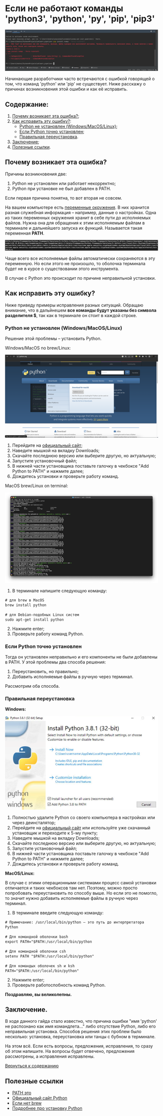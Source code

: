 # Если не работают команды 'python3', 'python', 'py', 'pip', 'pip3'

![example error](img/error_2.png)

Начинающие разработчики часто встречаются с ошибкой говорящей о том, что команд 'python' или 'pip' не существует. Ниже расскажу о причинах возникновения этой ошибки и как её исправить.

## Содержание:

1. [Почему возникает эта ошибка?](https://github.com/kianurivzzz/commandpythonnotfound#%D0%BF%D0%BE%D1%87%D0%B5%D0%BC%D1%83-%D0%B2%D0%BE%D0%B7%D0%BD%D0%B8%D0%BA%D0%B0%D0%B5%D1%82-%D1%8D%D1%82%D0%B0-%D0%BE%D1%88%D0%B8%D0%B1%D0%BA%D0%B0);
2. [Как исправить эту ошибку?](https://github.com/kianurivzzz/commandpythonnotfound#%D0%BA%D0%B0%D0%BA-%D0%B8%D1%81%D0%BF%D1%80%D0%B0%D0%B2%D0%B8%D1%82%D1%8C-%D1%8D%D1%82%D1%83-%D0%BE%D1%88%D0%B8%D0%B1%D0%BA%D1%83):
    * [Python не установлен (Windows/MacOS/Linux)](https://github.com/kianurivzzz/commandpythonnotfound#python-%D0%BD%D0%B5-%D1%83%D1%81%D1%82%D0%B0%D0%BD%D0%BE%D0%B2%D0%BB%D0%B5%D0%BD-windowsmacoslinux);
    * [Если Python точно установлен](https://github.com/kianurivzzz/commandpythonnotfound#%D0%B5%D1%81%D0%BB%D0%B8-python-%D1%82%D0%BE%D1%87%D0%BD%D0%BE-%D1%83%D1%81%D1%82%D0%B0%D0%BD%D0%BE%D0%B2%D0%BB%D0%B5%D0%BD);
    * [Правильная переустановка](https://github.com/kianurivzzz/commandpythonnotfound#%D0%BF%D1%80%D0%B0%D0%B2%D0%B8%D0%BB%D1%8C%D0%BD%D0%B0%D1%8F-%D0%BF%D0%B5%D1%80%D0%B5%D1%83%D1%81%D1%82%D0%B0%D0%BD%D0%BE%D0%B2%D0%BA%D0%B0).
3. [Заключение](https://github.com/kianurivzzz/commandpythonnotfound#%D0%B7%D0%B0%D0%BA%D0%BB%D1%8E%D1%87%D0%B5%D0%BD%D0%B8%D0%B5);
4. [Полезные ссылки](https://github.com/kianurivzzz/commandpythonnotfound#%D0%BF%D0%BE%D0%BB%D0%B5%D0%B7%D0%BD%D1%8B%D0%B5-%D1%81%D1%81%D1%8B%D0%BB%D0%BA%D0%B8).

## Почему возникает эта ошибка?

Причины возникновения две:

1. Python не установлен или работает некорректно;
2. Python при установке не был добавлен в PATH.

Если первая причина понятна, то вот вторая не совсем.

На вашем компьютере есть [переменные окружения](https://ru.wikipedia.org/wiki/%D0%9F%D0%B5%D1%80%D0%B5%D0%BC%D0%B5%D0%BD%D0%BD%D0%B0%D1%8F_%D1%81%D1%80%D0%B5%D0%B4%D1%8B). В них хранится разная служебная информация – например, данные о настройках. Одна из таких переменных окружения хранит в себе пути до исполняемых файлов. Нужна она для обращения к этим исполняемым файлам в терминале и дальнейшего запуска их функций. Называется такая переменная **PATH**.

![PATH](/img/path.png)

Чаще всего все исполняемые файлы автоматически сохраняются в эту переменную. Но если этого не произошло, то оболочка терминала будет не в курсе о существовании этого инструмента.

В случае с Python это происходит по причине неправильной установки.

## Как исправить эту ошибку?

Ниже приведу примеры исправления разных ситуаций. Обращаю внимание, что в дальйнешем **все команды будут указаны без символа разделителя $**, так как в терминале он стоит в каждой строке.

### Python не установлен (Windows/MacOS/Linux)

Решение этой проблемы – установить Python.


Windows/MacOS no brew/Linux:


![Python Site](/img/python_site.png)

1. Перейдите на [официальный сайт](https://www.python.org/);
2. Наведите мышкой на вкладку Downloads;
3. Скачайте последнюю версию или выберите другую, но актуальную;
4. Запустите установочный файл;
5. В нижней части установщика поставьте галочку в чекбоксе "Add Python to PATH" и нажмите далее;
6. Дождитесь установки и проверьте работу команд.

MacOS brew/Linux on terminal:

![Terminal](/img/install_py_on_brew.png)

1. В терминале напишите следующую команду:
```
# для brew в MacOS
brew install python

# для Debian-подобных Linux систем
sudo apt-get install python
```
2. Нажмите enter;
3. Проверьте работу команд Python.

### Если Python точно установлен

Тогда он установлен неправильно и его компоненты не были добавлены в PATH. У этой проблемы два способа решения:

1. Переустановить, но правильно;
2. Добавить исполняемые файлы в ручную через терминал.

Рассмотрим оба способа.

### Правильная переустановка

**Windows:**

![Python installer](/img/python_installer.png)

1. Полностью удалите Python со своего компьютера в настройках или через деинсталятор;
2. Перейдите на [официальный сайт](https://www.python.org/) или используйте уже скачанный установщик и переходите к 5-му пункту;
3. Наведите мышкой на вкладку Downloads;
4. Скачайте последнюю версию или выберите другую, но актуальную;
5. Запустите установочный файл;
6. В нижней части установщика поставьте галочку в чекбоксе "Add Python to PATH" и нижмите далее;
7. Дождитесь установки и проверьте работу команд.

**MacOS/Linux:**

В случае с этими операционными системами процесс самой установки отличается и таких чекбоксов там нет. Поэтому, можно просто попробовать переустановить по способу выше. Но если это не помогло, то значит нужно добавить исполняемые файлы в ручную через терминал.

1. В терминале введите следующую команду:
```
# Примечание: /usr/local/bin/python – это путь до интерпретатора Python

# Для командной оболочки bash
export PATH="$PATH:/usr/local/bin/python

# Для командной оболочки csh
setenv PATH "$PATH:/usr/local/bin/python"

# Для командых оболочек sh и ksh
PATH="$PATH:/usr/local/bin/python"
```
2. Нажмите enter;
3. Проверьте работоспобность команд Python.


**Поздравляю, вы великолепны.**

## Заключение.

В ходе данного гайда стало известно, что причина ошибки "имя 'python' не распознано как имя командлета..." либо отсутствие Python, либо его неправильная установка. Способов решения этих проблем было несколько: установка, переустановка или танцы с бубном в терминале.

На этом всё. Если есть вопросы, предложения, исправления, то сразу об этом напишите. На вопросы будет отвечено, предложения рассмотрены, а исправления исправлены.

[Вернуться к содержанию](https://github.com/kianurivzzz/commandpythonnotfound#%D1%81%D0%BE%D0%B4%D0%B5%D1%80%D0%B6%D0%B0%D0%BD%D0%B8%D0%B5)

## Полезные ссылки

* [PATH это](https://ru.wikipedia.org/wiki/%D0%9F%D0%B5%D1%80%D0%B5%D0%BC%D0%B5%D0%BD%D0%BD%D0%B0%D1%8F_%D1%81%D1%80%D0%B5%D0%B4%D1%8B)
* [Официальный сайт Python](https://www.python.org/)
* [Если нет brew](https://brew.sh/index_ru)
* [Подробнее про установку Python](https://proglang.su/python/environment)
